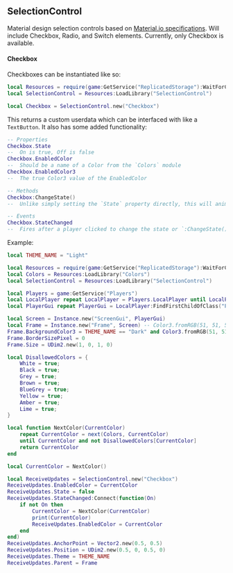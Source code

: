 ## SelectionControl
Material design selection controls based on [Material.io specifications](https://material.io/guidelines/components/selection-controls.html#). Will include Checkbox, Radio, and Switch elements. Currently, only Checkbox is available.

#### Checkbox
Checkboxes can be instantiated like so:
```lua
local Resources = require(game:GetService("ReplicatedStorage"):WaitForChild("Resources"))
local SelectionControl = Resources:LoadLibrary("SelectionControl")

local Checkbox = SelectionControl.new("Checkbox")
```
This returns a custom userdata which can be interfaced with like a `TextButton`. It also has some added functionality:
```lua
-- Properties
Checkbox.State
--	On is true, Off is false
Checkbox.EnabledColor
--	Should be a name of a Color from the `Colors` module
Checkbox.EnabledColor3
--	The true Color3 value of the EnabledColor

-- Methods
Checkbox:ChangeState()
--	Unlike simply setting the `State` property directly, this will animate and fire the StateChanged event

-- Events
Checkbox.StateChanged
--	Fires after a player clicked to change the state or `:ChangeState()` was called
```

Example:
```lua
local THEME_NAME = "Light"

local Resources = require(game:GetService("ReplicatedStorage"):WaitForChild("Resources"))
local Colors = Resources:LoadLibrary("Colors")
local SelectionControl = Resources:LoadLibrary("SelectionControl")

local Players = game:GetService("Players")
local LocalPlayer repeat LocalPlayer = Players.LocalPlayer until LocalPlayer or not wait()
local PlayerGui repeat PlayerGui = LocalPlayer:FindFirstChildOfClass("PlayerGui") until PlayerGui or not wait()

local Screen = Instance.new("ScreenGui", PlayerGui)
local Frame = Instance.new("Frame", Screen) -- Color3.fromRGB(51, 51, 51)
Frame.BackgroundColor3 = THEME_NAME == "Dark" and Color3.fromRGB(51, 51, 51) or THEME_NAME == "Light" and Colors.Grey[200] or error("Invalid THEME_NAME")
Frame.BorderSizePixel = 0
Frame.Size = UDim2.new(1, 0, 1, 0)

local DisallowedColors = {
	White = true;
	Black = true;
	Grey = true;
	Brown = true;
	BlueGrey = true;
	Yellow = true;
	Amber = true;
	Lime = true;
}

local function NextColor(CurrentColor)
	repeat CurrentColor = next(Colors, CurrentColor)
	until CurrentColor and not DisallowedColors[CurrentColor]
	return CurrentColor
end

local CurrentColor = NextColor()

local ReceiveUpdates = SelectionControl.new("Checkbox")
ReceiveUpdates.EnabledColor = CurrentColor
ReceiveUpdates.State = false
ReceiveUpdates.StateChanged:Connect(function(On)
	if not On then
		CurrentColor = NextColor(CurrentColor)
		print(CurrentColor)
		ReceiveUpdates.EnabledColor = CurrentColor
	end
end)
ReceiveUpdates.AnchorPoint = Vector2.new(0.5, 0.5)
ReceiveUpdates.Position = UDim2.new(0.5, 0, 0.5, 0)
ReceiveUpdates.Theme = THEME_NAME
ReceiveUpdates.Parent = Frame
```
